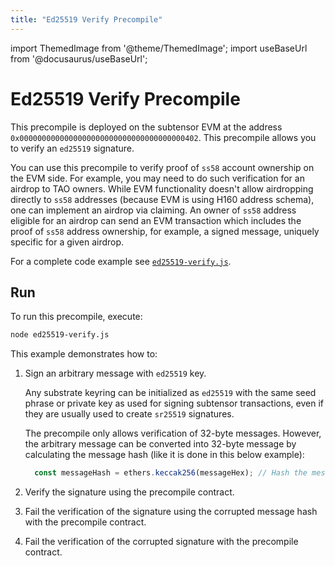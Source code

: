 ```yaml
---
title: "Ed25519 Verify Precompile"
---
```


import ThemedImage from '@theme/ThemedImage';
import useBaseUrl from '@docusaurus/useBaseUrl';

# Ed25519 Verify Precompile

This precompile is deployed on the subtensor EVM at the address `0x0000000000000000000000000000000000000402`. This precompile allows you to verify an `ed25519` signature. 

You can use this precompile to verify proof of `ss58` account ownership on the EVM side. For example, you may need to do such verification for an airdrop to TAO owners. While EVM functionality doesn't allow airdropping directly to `ss58` addresses (because EVM is using H160 address schema), one can implement an airdrop via claiming. An owner of `ss58` address eligible for an airdrop can send an EVM transaction which includes the proof of `ss58` address ownership, for example, a signed message, uniquely specific for a given airdrop.

For a complete code example see [`ed25519-verify.js`](https://github.com/opentensor/evm-bittensor/blob/main/examples/ed25519-verify.js).

## Run

To run this precompile, execute:

```bash
node ed25519-verify.js
```

This example demonstrates how to:

1. Sign an arbitrary message with `ed25519` key. 

    Any substrate keyring can be initialized as `ed25519` with the same seed phrase or private key as used for signing subtensor transactions, even if they are usually used to create `sr25519` signatures. 
  
    The precompile only allows verification of 32-byte messages. However, the arbitrary message can be converted into 32-byte message by calculating the message hash (like it is done in this below example):

    ```javascript
      const messageHash = ethers.keccak256(messageHex); // Hash the message to fit into bytes32
    ```

2. Verify the signature using the precompile contract.
3. Fail the verification of the signature using the corrupted message hash with the precompile contract.
4. Fail the verification of the corrupted signature with the precompile contract.